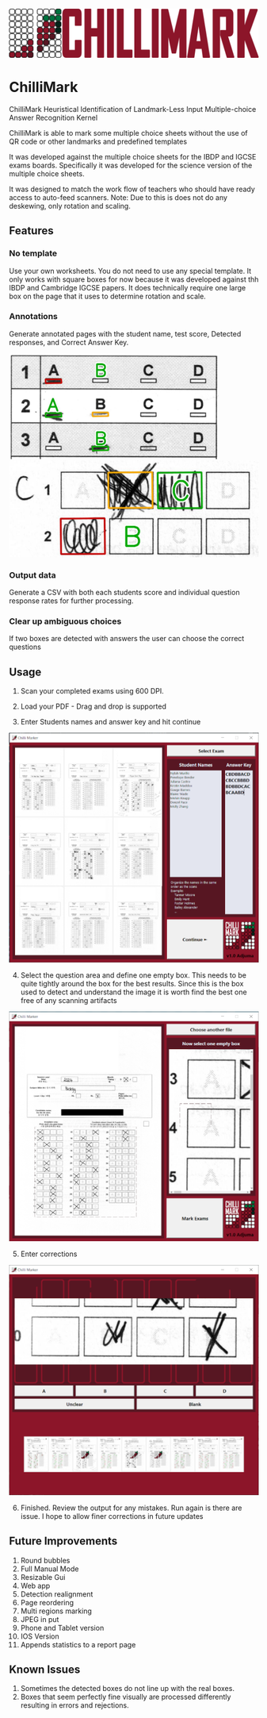 ![ChilliMark Logo](/icons/Banner.png)
# ChilliMark 


ChilliMark Heuristical Identification of Landmark-Less Input Multiple-choice Answer Recognition Kernel

ChilliMark is able to mark some multiple choice sheets without the use of QR code or other landmarks and predefined templates 

It was developed against the multiple choice sheets for the IBDP and IGCSE exams boards. Specifically it was developed for the science version of the multiple choice sheets.

It was designed to match the work flow of teachers who should have ready access to auto-feed scanners. Note: Due to this is does not do any deskewing, only rotation and scaling.

## Features

### No template
Use your own worksheets. You do not need to use any special template. It only works with square boxes for now because it was developed against thh IBDP and Cambridge IGCSE papers. It does technically require one large box on the page that it uses to determine rotation and scale.

### Annotations
Generate annotated pages with the student name, test score, Detected responses, and Correct Answer Key.

![Snippet from IGCSE Cambridge Test](/RDimages/image-7.png)		![Snippet from IBDP Test](/RDimages/image-2.png)

### Output data
Generate a CSV with both each students score and individual question response rates for further processing.

### Clear up ambiguous choices
If two boxes are detected with answers the user can choose the correct questions

## Usage
1. Scan your completed exams using 600 DPI. 

2. Load your PDF - Drag and drop is supported


3. Enter Students names and answer key and hit continue 

![Load Pages](/RDimages/image-3.png)

4. Select the question area and define one empty box. This needs to be quite tightly around the box for the best results. Since this is the box used to detect and understand the image it is worth find the best one free of any scanning artifacts

![Highlight key area](/RDimages/image-4.png)

5. Enter corrections

![Clear up ambiguities](/RDimages/image-5.png)

6. Finished. Review the output for any mistakes. Run again is there are issue. I hope to allow finer corrections in future updates

## Future Improvements
1. Round bubbles
1. Full Manual Mode
1. Resizable Gui
1. Web app
1. Detection realignment
1. Page reordering
1. Multi regions marking
1. JPEG in put
1. Phone and Tablet version
1. IOS Version
1. Appends statistics to a report page

## Known Issues
1. Sometimes the detected boxes do not line up with the real boxes. 
1. Boxes that seem perfectly fine visually are processed differently resulting in errors and rejections.









